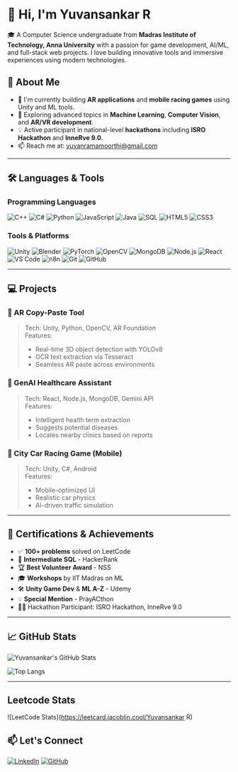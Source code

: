 # 👋 Hi, I'm Yuvansankar R

🎓 A Computer Science undergraduate from **Madras Institute of Technology, Anna University** with a passion for game development, AI/ML, and full-stack web projects. I love building innovative tools and immersive experiences using modern technologies.

## 🚀 About Me
- 🔭 I'm currently building **AR applications** and **mobile racing games** using Unity and ML tools.
- 🌱 Exploring advanced topics in **Machine Learning**, **Computer Vision**, and **AR/VR development**.
- 💡 Active participant in national-level **hackathons** including **ISRO Hackathon** and **InneRve 9.0**.
- 📫 Reach me at: yuvanramamoorthi@gmail.com

---

## 🛠️ Languages & Tools

### Programming Languages
![C++](https://img.shields.io/badge/C++-00599C?style=for-the-badge&logo=cplusplus&logoColor=white)
![C#](https://img.shields.io/badge/C%23-239120?style=for-the-badge&logo=csharp&logoColor=white)
![Python](https://img.shields.io/badge/Python-3776AB?style=for-the-badge&logo=python&logoColor=white)
![JavaScript](https://img.shields.io/badge/JavaScript-F7DF1E?style=for-the-badge&logo=javascript&logoColor=black)
![Java](https://img.shields.io/badge/Java-ED8B00?style=for-the-badge&logo=java&logoColor=white)
![SQL](https://img.shields.io/badge/SQL-336791?style=for-the-badge&logo=postgresql&logoColor=white)
![HTML5](https://img.shields.io/badge/HTML5-E34F26?style=for-the-badge&logo=html5&logoColor=white)
![CSS3](https://img.shields.io/badge/CSS3-1572B6?style=for-the-badge&logo=css3&logoColor=white)

### Tools & Platforms
![Unity](https://img.shields.io/badge/Unity-100000?style=for-the-badge&logo=unity&logoColor=white)
![Blender](https://img.shields.io/badge/Blender-F5792A?style=for-the-badge&logo=blender&logoColor=white)
![PyTorch](https://img.shields.io/badge/PyTorch-EE4C2C?style=for-the-badge&logo=pytorch&logoColor=white)
![OpenCV](https://img.shields.io/badge/OpenCV-5C3EE8?style=for-the-badge&logo=opencv&logoColor=white)
![MongoDB](https://img.shields.io/badge/MongoDB-47A248?style=for-the-badge&logo=mongodb&logoColor=white)
![Node.js](https://img.shields.io/badge/Node.js-339933?style=for-the-badge&logo=nodedotjs&logoColor=white)
![React](https://img.shields.io/badge/React-20232A?style=for-the-badge&logo=react&logoColor=61DAFB)
![VS Code](https://img.shields.io/badge/VS%20Code-007ACC?style=for-the-badge&logo=visualstudiocode&logoColor=white)
![n8n](https://img.shields.io/badge/n8n-FE6126?style=for-the-badge&logo=n8n&logoColor=white)
![Git](https://img.shields.io/badge/Git-F05032?style=for-the-badge&logo=git&logoColor=white)
![GitHub](https://img.shields.io/badge/GitHub-181717?style=for-the-badge&logo=github&logoColor=white)

---

## 💻 Projects

### 🔹 AR Copy-Paste Tool
> Tech: Unity, Python, OpenCV, AR Foundation  
> Features:  
> - Real-time 3D object detection with YOLOv8  
> - OCR text extraction via Tesseract  
> - Seamless AR paste across environments  

### 🔹 GenAI Healthcare Assistant
> Tech: React, Node.js, MongoDB, Gemini API  
> Features:  
> - Intelligent health term extraction  
> - Suggests potential diseases  
> - Locates nearby clinics based on reports  

### 🔹 City Car Racing Game (Mobile)
> Tech: Unity, C#, Android  
> Features:  
> - Mobile-optimized UI  
> - Realistic car physics  
> - AI-driven traffic simulation  

---

## 📜 Certifications & Achievements
- ✅ **100+ problems** solved on LeetCode  
- 🏅 **Intermediate SQL** - HackerRank  
- 🏆 **Best Volunteer Award** - NSS  
- 🎓 **Workshops** by IIT Madras on ML  
- 🛠️ **Unity Game Dev** & **ML A-Z** - Udemy  
- 💡 **Special Mention** - PrayACthon  
- 👨‍💻 Hackathon Participant: ISRO Hackathon, InneRve 9.0  

---

## 📈 GitHub Stats

![Yuvansankar's GitHub Stats](https://github-readme-stats.vercel.app/api?username=YUVAN0907&show_icons=true&theme=radical)

![Top Langs](https://github-readme-stats.vercel.app/api/top-langs/?username=YUVAN0907&layout=compact&theme=radical)

---
## Leetcode Stats
![LeetCode Stats](https://leetcard.jacoblin.cool/Yuvansankar R)

## 📫 Let's Connect

[![LinkedIn](https://img.shields.io/badge/LinkedIn-Connect-blue?style=for-the-badge&logo=linkedin)](https://www.linkedin.com/in/your-profile)
[![GitHub](https://img.shields.io/badge/GitHub-Follow-black?style=for-the-badge&logo=github)](https://github.com/YUVAN0907)
